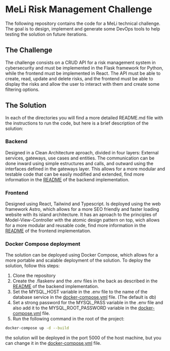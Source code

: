# MeLi Risk Management Challenge
The following repository contains the code for a MeLi technical challenge. The goal is to design, implement and generate some DevOps tools to help testing the solution on future iterations.

## The Challenge
The challenge consists on a CRUD API for a risk management system in cybersecurity and must be implemented in the Flask framework for Python, while the frontend must be implemented in React. The API must be able to create, read, update and delete risks, and the frontend must be able to display the risks and allow the user to interact with them and create some filtering options.

## The Solution
In each of the directories you will find a more detailed README.md file with the instructions to run the code, but here is a brief description of the solution:

### Backend
Designed in a Clean Architecture aproach, divided in four layers: External services, gateways, use cases and entities. The communication can be done inward using simple estructures and calls, and outward using the interfaces defined in the gateways layer. This allows for a more modular and testable code that can be easily modified and extended, find more information in the [README](back/README.md) of the backend implementation.

### Frontend
Designed using React, Tailwind and Typescript. Is deployed using the web framework Astro, which allows for a more SEO friendly and faster loading website with its island architecture. It has an aproach to the principles of Model-View-Controller with the atomic design pattern on top, wich allows for a more modular and reusable code, find more information in the [README](front/README.md) of the frontend implementation.

### Docker Compose deployment
The solution can be deployed using Docker Compose, which allows for a more portable and scalable deployment of the solution. To deploy the solution, follow this steps:

1. Clone the repository
2. Create the .flaskenv and the .env files in the back as described in the [README](back/README.md) of the backend implementation.
3. Set the MYSQL_HOST variable in the .env file to the name of the database service in the [docker-compose.yml](./docker-compose.yml) file. (The default is db)
4. Set a strong password for the MYSQL_PASS variable in the .env file and also add it to the MYSQL_ROOT_PASSWORD variable in the [docker-compose.yml](./docker-compose.yml) file.
5. Run the following command in the root of the project:
```bash
docker-compose up -d --build
```

the solution will be deployed in the port 5000 of the host machine, but you can change it in the [docker-compose.yml](./docker-compose.yml) file.